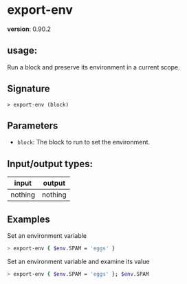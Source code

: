 # export-env

**version**: 0.90.2

## **usage**:

Run a block and preserve its environment in a current scope.

## Signature

`> export-env (block)`

## Parameters

- `block`: The block to run to set the environment.

## Input/output types:

| input   | output  |
| ------- | ------- |
| nothing | nothing |

## Examples

Set an environment variable

```bash
> export-env { $env.SPAM = 'eggs' }
```

Set an environment variable and examine its value

```bash
> export-env { $env.SPAM = 'eggs' }; $env.SPAM
```
